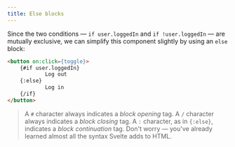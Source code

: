 ```yaml
---
title: Else blocks
---
```


Since the two conditions — `if user.loggedIn` and `if !user.loggedIn` — are mutually exclusive, we can simplify this component slightly by using an `else` block:

```html
<button on:click={toggle}>
	{#if user.loggedIn}
			Log out
	{:else}
			Log in
	{/if}
</button>
```

> A `#` character always indicates a *block opening* tag. A `/` character always indicates a *block closing* tag. A `:` character, as in `{:else}`, indicates a *block continuation* tag. Don't worry — you've already learned almost all the syntax Svelte adds to HTML.
